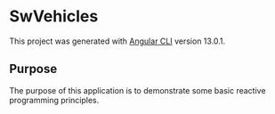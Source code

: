 # SwVehicles

This project was generated with [Angular CLI](https://github.com/angular/angular-cli) version 13.0.1.

## Purpose

The purpose of this application is to demonstrate some basic reactive programming principles.
